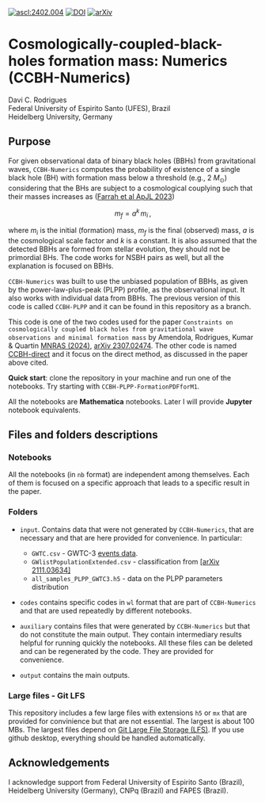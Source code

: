 <a href="https://ascl.net/2402.004"><img src="https://img.shields.io/badge/ascl-2402.004-blue.svg?colorB=262255" alt="ascl:2402.004" /></a>
[![DOI](https://zenodo.org/badge/DOI/10.5281/zenodo.11112984.svg)](https://doi.org/10.5281/zenodo.11112984)
[![arXiv](https://img.shields.io/badge/arXiv-2307.02474-b31b1b.svg)](https://arxiv.org/abs/2307.02474)

# Cosmologically-coupled-black-holes formation mass: Numerics (CCBH-Numerics)

Davi C. Rodrigues <br>
Federal University of Espirito Santo (UFES), Brazil <br>
Heidelberg University, Germany

## Purpose
For given observational data of binary black holes (BBHs) from gravitational waves, `CCBH-Numerics` computes the probability of existence of a single black hole (BH) with formation mass below a threshold (e.g., 2 $M_\odot$) considering that the BHs are subject to a cosmological couplying such that their masses increases as ([Farrah et al ApJL 2023](https://doi.org/10.3847/2041-8213/acb704)) 
```math
m_f = a^k \, m_i \, , 
```
where $m_i$ is the initial (formation) mass, $m_f$ is the final (observed) mass, $a$ is the cosmological scale factor and $k$ is a constant. It is also assumed that the detected BBHs are formed from stellar evolution, they should not be primordial BHs. The code works for NSBH pairs as well, but all the explanation is focused on BBHs.

`CCBH-Numerics` was built to use the unbiased population of BBHs, as given by the power-law-plus-peak (PLPP) profile, as the observational input. It also works with individual data from BBHs. The previous version of this code is called `CCBH-PLPP` and it can be found in this repository as a branch.

This code is one of the two codes used for the paper `Constraints on cosmologically coupled black holes from gravitational wave observations and minimal formation mass` by Amendola, Rodrigues, Kumar & Quartin [MNRAS (2024)](https://academic.oup.com/mnras/advance-article-abstract/doi/10.1093/mnras/stae143/7529208?utm_source=advanceaccess&utm_campaign=mnras&utm_medium=email), [arXiv 2307.02474](https://arxiv.org/abs/2307.02474). The other code is named [CCBH-direct](https://github.com/itpamendola/CCBH-direct) and it focus on the direct method, as discussed in the paper above cited.

**Quick start**: clone the repository in your machine and run one of the notebooks. Try starting with `CCBH-PLPP-FormationPDFforM1`.  

All the notebooks are **Mathematica** notebooks. Later I will provide **Jupyter** notebook equivalents.

## Files and folders descriptions

### Notebooks

All the notebooks (in `nb` format) are independent among themselves. Each of them is focused on a specific approach that leads to a specific result in the paper. 

### Folders

* `input`. Contains data that were not generated by `CCBH-Numerics`, that are necessary and that are here provided for convenience. In particular: 
  * `GWTC.csv` -  GWTC-3 [events data](https://www.gw-openscience.org/eventapi/html/GWTC/).
  * `GWlistPopulationExtended.csv` - classification from [[arXiv 2111.03634]](https://arxiv.org/abs/2111.03634)
  * `all_samples_PLPP_GWTC3.h5` - data on the PLPP parameters distribution

* `codes` contains specific codes in `wl` format that are part of `CCBH-Numerics` and that are used repeatedly by different notebooks.

* `auxiliary` contains files that were generated by `CCBH-Numerics` but that do not constitute the main output. They contain intermediary results helpful for running quickly the notebooks. All these files can be deleted and can be regenerated by the code. They are provided for convenience.

* `output` contains the main outputs.

<!--

 All the notebooks are provided in `nb` and `wl` formats. The former runs in the official Mathematica notebook, the latter can be read as plain text and executed in different environments, like Jupyter notebooks. To load a `wl` file in a Jupyter notebook use [Mathematica Engine](https://www.wolfram.com/engine/) and [Wolfram Language for Jupyter](https://github.com/WolframResearch/WolframLanguageForJupyter). To execute the `wl` files that are in the `notebooks_in_wl_format` folder, first move them to the root folder of the CCBH-PLPP code.  

-->

### Large files - Git LFS
This repository includes a few large files with extensions `h5` or `mx` that are provided for convinience but that are not essential. The largest is about 100 MBs. The largest files depend on [Git Large File Storage (LFS)](https://docs.github.com/en/repositories/working-with-files/managing-large-files/installing-git-large-file-storage). If you use github desktop, everything should be handled automatically.

## Acknowledgements
I acknowledge support from Federal University of Espirito Santo (Brazil), Heidelberg University (Germany), CNPq (Brazil) and FAPES (Brazil).

